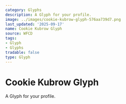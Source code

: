 ```yaml
---
category: Glyphs
description: A Glyph for your profile.
image: ../images/cookie-kubrow-glyph-576aa739d7.png
last_updated: '2025-09-17'
name: Cookie Kubrow Glyph
source: WFCD
tags:
- Glyph
- Glyphs
tradable: false
type: Glyph
---
```


# Cookie Kubrow Glyph

A Glyph for your profile.

